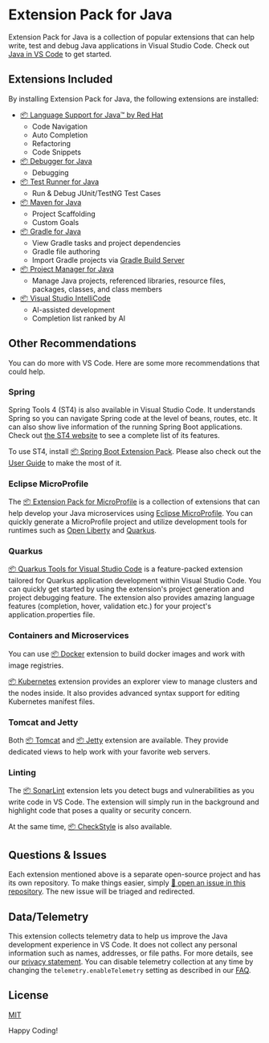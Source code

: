 # Extension Pack for Java

Extension Pack for Java is a collection of popular extensions that can help write, test and debug Java applications in Visual Studio Code. Check out [Java in VS Code](https://code.visualstudio.com/docs/languages/java) to get started.

## Extensions Included

By installing Extension Pack for Java, the following extensions are installed:

- [📦 Language Support for Java™ by Red Hat ](https://marketplace.visualstudio.com/items?itemName=redhat.java)
    - Code Navigation
    - Auto Completion
    - Refactoring
    - Code Snippets
- [📦 Debugger for Java](https://marketplace.visualstudio.com/items?itemName=vscjava.vscode-java-debug)
    - Debugging
- [📦 Test Runner for Java](https://marketplace.visualstudio.com/items?itemName=vscjava.vscode-java-test)
    - Run & Debug JUnit/TestNG Test Cases
- [📦 Maven for Java](https://marketplace.visualstudio.com/items?itemName=vscjava.vscode-maven)
    - Project Scaffolding
    - Custom Goals
- [📦 Gradle for Java](https://marketplace.visualstudio.com/items?itemName=vscjava.vscode-gradle)
    - View Gradle tasks and project dependencies
    - Gradle file authoring
    - Import Gradle projects via [Gradle Build Server](https://github.com/microsoft/build-server-for-gradle)
- [📦 Project Manager for Java](https://marketplace.visualstudio.com/items?itemName=vscjava.vscode-java-dependency)
    - Manage Java projects, referenced libraries, resource files, packages, classes, and class members
- [📦 Visual Studio IntelliCode](https://marketplace.visualstudio.com/items?itemName=VisualStudioExptTeam.vscodeintellicode)
    - AI-assisted development
    - Completion list ranked by AI

## Other Recommendations

You can do more with VS Code. Here are some more recommendations that could help.

### Spring

Spring Tools 4 (ST4) is also available in Visual Studio Code. It understands Spring so you can navigate Spring code at the level of beans, routes, etc. It can also show live information of the running Spring Boot applications. Check out [the ST4 website](https://spring.io/tools) to see a complete list of its features.

To use ST4, install [📦 Spring Boot Extension Pack](https://marketplace.visualstudio.com/items?itemName=vmware.vscode-boot-dev-pack). Please also check out the [User Guide](https://github.com/spring-projects/sts4/wiki) to make the most of it.

### Eclipse MicroProfile

The [📦 Extension Pack for MicroProfile](https://marketplace.visualstudio.com/items?itemName=MicroProfile-Community.vscode-microprofile-pack) is a collection of extensions that can help develop your Java microservices using [Eclipse MicroProfile](https://microprofile.io/). You can quickly generate a MicroProfile project and utilize development tools for runtimes such as [Open Liberty](https://openliberty.io/) and [Quarkus](https://quarkus.io/).

### Quarkus

[📦 Quarkus Tools for Visual Studio Code](https://marketplace.visualstudio.com/items?itemName=redhat.vscode-quarkus) is a feature-packed extension tailored for Quarkus application
development within Visual Studio Code. You can quickly get started by using the extension's
project generation and project debugging feature. The extension also provides amazing
language features (completion, hover, validation etc.) for your project's application.properties file.

### Containers and Microservices

You can use [📦 Docker](https://marketplace.visualstudio.com/items?itemName=PeterJausovec.vscode-docker) extension to build docker images and work with image registries.

[📦 Kubernetes](https://marketplace.visualstudio.com/items?itemName=ms-kubernetes-tools.vscode-kubernetes-tools) extension provides an explorer view to manage clusters and the nodes inside. It also provides advanced syntax support for editing Kubernetes manifest files.

### Tomcat and Jetty

Both [📦 Tomcat](https://marketplace.visualstudio.com/items?itemName=adashen.vscode-tomcat) and [📦 Jetty](https://marketplace.visualstudio.com/items?itemName=SummerSun.vscode-jetty) extension are available. They provide dedicated views to help work with your favorite web servers.

### Linting
The [📦 SonarLint](https://marketplace.visualstudio.com/items?itemName=SonarSource.sonarlint-vscode) extension lets you detect bugs and vulnerabilities as you write code in VS Code. The extension will simply run in the background and highlight code that poses a quality or security concern.

At the same time, [📦 CheckStyle](https://marketplace.visualstudio.com/items?itemName=shengchen.vscode-checkstyle) is also available.

## Questions & Issues

Each extension mentioned above is a separate open-source project and has its own repository. To make things easier, simply [🙋 open an issue in this repository](https://github.com/Microsoft/vscode-java-pack/issues). The new issue will be triaged and redirected.

## Data/Telemetry

This extension collects telemetry data to help us improve the Java development experience in VS Code. It does not collect any personal information such as names, addresses, or file paths. For more details, see our [privacy statement](http://go.microsoft.com/fwlink/?LinkId=521839). You can disable telemetry collection at any time by changing the `telemetry.enableTelemetry` setting as described in our [FAQ](https://code.visualstudio.com/docs/supporting/faq#_how-to-disable-telemetry-reporting).

## License

[MIT](https://github.com/Microsoft/vscode-java-pack/blob/master/LICENSE.txt)

Happy Coding!
